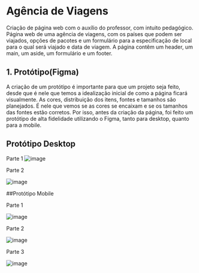 

# Agência de Viagens

Criação de página web com o auxílio do professor, com intuito pedagógico. Página web de uma agência de viagens, com os países que podem ser viajados, opções de pacotes e um formulário para a especificação de local para o qual será viajado e data de viagem. A página contêm um header, um main, um aside, um formulário e um footer.


## 1. Protótipo(Figma)
A criação de um protótipo é importante para que um projeto seja feito, desde que é nele que temos a idealização inicial de como a página ficará visualmente. As cores, distribuição dos itens, fontes e tamanhos são planejados. É nele que vemos se as cores se encaixam e se os tamanhos das fontes estão corretos. Por isso, antes da criação da página, foi feito um protótipo de alta fidelidade utilizando o Figma, tanto para desktop, quanto para a mobile.

## Protótipo Desktop
Parte 1
![image](https://github.com/user-attachments/assets/d3c4e173-c95b-45e4-b081-b2f5e387f22a)

Parte 2

![image](https://github.com/user-attachments/assets/11c03d73-9e80-4b2f-912f-945d13235bee)

##Protótipo Mobile

Parte 1

![image](https://github.com/user-attachments/assets/515c9856-30cc-4b60-803f-351942bf369d)

Parte 2

![image](https://github.com/user-attachments/assets/4e05b9d6-f99b-4aba-b07e-67de27735954)

Parte 3

![image](https://github.com/user-attachments/assets/c88815dc-d54b-4fa7-9c63-4f9476c6afc3)




